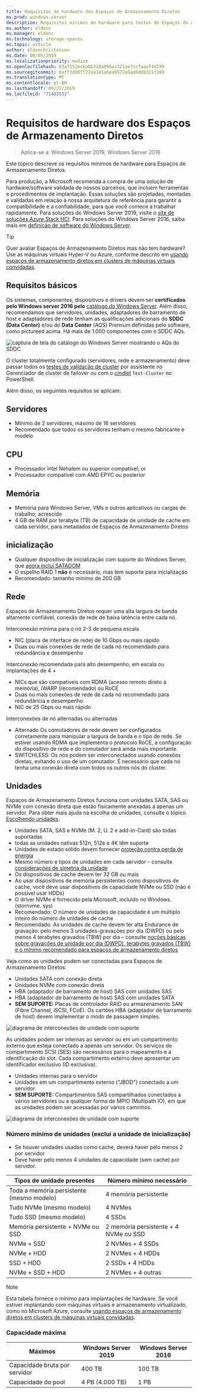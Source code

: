 ```yaml
---
title: Requisitos de hardware dos Espaços de Armazenamento Diretos
ms.prod: windows-server
description: Requisitos mínimos de hardware para testes de Espaços de Armazenamento Diretos.
ms.author: eldenc
ms.manager: eldenc
ms.technology: storage-spaces
ms.topic: article
author: eldenchristensen
ms.date: 08/05/2019
ms.localizationpriority: medium
ms.openlocfilehash: 63a7152ec6abb318a096ac321ae7ccfaaef4d199
ms.sourcegitcommit: 6aff3d88ff22ea141a6ea6572a5ad8dd6321f199
ms.translationtype: MT
ms.contentlocale: pt-BR
ms.lasthandoff: 09/27/2019
ms.locfileid: "71402932"
---
```

# <a name="storage-spaces-direct-hardware-requirements"></a>Requisitos de hardware dos Espaços de Armazenamento Diretos

> Aplica-se a: Windows Server 2019, Windows Server 2016

Este tópico descreve os requisitos mínimos de hardware para Espaços de Armazenamento Diretos.

Para produção, a Microsoft recomenda a compra de uma solução de hardware/software validada de nossos parceiros, que incluem ferramentas e procedimentos de implantação. Essas soluções são projetadas, montadas e validadas em relação à nossa arquitetura de referência para garantir a compatibilidade e a confiabilidade, para que você comece a trabalhar rapidamente. Para soluções do Windows Server 2019, visite o [site de soluções Azure Stack HCI](https://azure.microsoft.com/overview/azure-stack/hci). Para soluções do Windows Server 2016, saiba mais em [definição de software do Windows Server](https://microsoft.com/wssd).

   > [!TIP]
   > Quer avaliar Espaços de Armazenamento Diretos mas não tem hardware? Use as máquinas virtuais Hyper-V ou Azure, conforme descrito em [usando espaços de armazenamento diretos em clusters de máquinas virtuais convidadas](storage-spaces-direct-in-vm.md).

## <a name="base-requirements"></a>Requisitos básicos

Os sistemas, componentes, dispositivos e drivers devem ser **certificados pelo Windows server 2016 pelo** [catálogo do Windows Server](https://www.windowsservercatalog.com). Além disso, recomendamos que servidores, unidades, adaptadores de barramento de host e adaptadores de rede tenham as qualificações adicionais do **SDDC (Data Center)** e/ou do **Data Center** (AQS) Premium definidas pelo software, como pictureed acima. Há mais de 1.000 componentes com o SDDC AQs.

![captura de tela do catálogo do Windows Server mostrando o AQs do SDDC](media/hardware-requirements/sddc-aqs.png)

O cluster totalmente configurado (servidores, rede e armazenamento) deve passar todos os [testes de validação de cluster](https://technet.microsoft.com/library/cc732035(v=ws.10).aspx) por assistente no Gerenciador de cluster de failover ou com o [cmdlet](https://docs.microsoft.com/powershell/module/failoverclusters/test-cluster?view=win10-ps) `Test-Cluster` no PowerShell.

Além disso, os seguintes requisitos se aplicam:

## <a name="servers"></a>Servidores

- Mínimo de 2 servidores, máximo de 16 servidores
- Recomendado que todos os servidores tenham o mesmo fabricante e modelo

## <a name="cpu"></a>CPU

- Processador Intel Nehalem ou superior compatível; or
- Processador compatível com AMD EPYC ou posterior

## <a name="memory"></a>Memória

- Memória para Windows Server, VMs e outros aplicativos ou cargas de trabalho; acrescido
- 4 GB de RAM por terabyte (TB) de capacidade de unidade de cache em cada servidor, para metadados de Espaços de Armazenamento Diretos

## <a name="boot"></a>inicialização

- Qualquer dispositivo de inicialização com suporte do Windows Server, que [agora inclui SATADOM](https://cloudblogs.microsoft.com/windowsserver/2017/08/30/announcing-support-for-satadom-boot-drives-in-windows-server-2016/)
- O espelho RAID 1 **não** é necessário, mas tem suporte para inicialização
- Recomendado: tamanho mínimo de 200 GB

## <a name="networking"></a>Rede

Espaços de Armazenamento Diretos requer uma alta largura de banda altamente confiável, conexão de rede de baixa latência entre cada nó.  

Interconexão mínima para o nó 2-3 de pequena escala
- NIC (placa de interface de rede) de 10 Gbps ou mais rápido
- Duas ou mais conexões de rede de cada nó recomendado para redundância e desempenho

Interconexão recomendada para alto desempenho, em escala ou implantações de 4 + 
- NICs que são compatíveis com RDMA (acesso remoto direto à memória), iWARP (recomendado) ou RoCE
- Duas ou mais conexões de rede de cada nó recomendado para redundância e desempenho
- NIC de 25 Gbps ou mais rápido

Interconexões de nó alternadas ou alternadas
- Alternado Os comutadores de rede devem ser configurados corretamente para manipular a largura de banda e o tipo de rede.  Se estiver usando RDMA que implementa o protocolo RoCE, a configuração do dispositivo de rede e do comutador será ainda mais importante. 
- SWITCHLESS: Os nós podem ser interconectados usando conexões diretas, evitando o uso de um comutador.  É necessário que cada nó tenha uma conexão direta com todos os outros nós do cluster.


## <a name="drives"></a>Unidades

Espaços de Armazenamento Diretos funciona com unidades SATA, SAS ou NVMe com conexão direta que estão fisicamente anexadas a apenas um servidor. Para obter mais ajuda na escolha de unidades, consulte o tópico [Escolhendo unidades](choosing-drives.md).

- Unidades SATA, SAS e NVMe (M. 2, U. 2 e add-in-Card) são todas suportadas
- todas as unidades nativas 512n, 512e e 4K têm suporte
- Unidades de estado sólido devem fornecer [proteção contra perda de energia](https://blogs.technet.microsoft.com/filecab/2016/11/18/dont-do-it-consumer-ssd/)
- Mesmo número e tipos de unidades em cada servidor – consulte [considerações de simetria da unidade](drive-symmetry-considerations.md)
- Os dispositivos de cache devem ter 32 GB ou mais
- Ao usar dispositivos de memória persistentes como dispositivos de cache, você deve usar dispositivos de capacidade NVMe ou SSD (não é possível usar HDDs)
- O driver NVMe é fornecido pela Microsoft, incluído no Windows. (stornvme. sys)
- Recomendado: O número de unidades de capacidade é um múltiplo inteiro do número de unidades de cache
- Recomendado: As unidades de cache devem ter alta Endurance de gravação: pelo menos 3 unidades-gravações por dia (DWPD) ou pelo menos 4 terabytes gravados (TBW) por dia – consulte [noções básicas sobre gravações de unidade por dia (DWPD), terabytes gravados (TBW) e o mínimo recomendado para espaços de armazenamento diretos ](https://blogs.technet.microsoft.com/filecab/2017/08/11/understanding-dwpd-tbw/)

Veja como as unidades podem ser conectadas para Espaços de Armazenamento Diretos:

- Unidades SATA com conexão direta
- Unidades NVMe com conexão direta
- HBA (adaptador de barramento de host) SAS com unidades SAS
- HBA (adaptador de barramento de host) SAS com unidades SATA
- **SEM SUPORTE:** Placas de controlador RAID ou armazenamento SAN (Fibre Channel, iSCSI, FCoE). Os cartões HBA (adaptador de barramento de host) devem implementar o modo de passagem simples.

![diagrama de interconexões de unidade com suporte](media/hardware-requirements/drive-interconnect-support-1.png)

As unidades podem ser internas ao servidor ou em um compartimento externo que esteja conectado a apenas um servidor. Os serviços de compartimento SCSI (SES) são necessários para o mapeamento e a identificação do slot. Cada compartimento externo deve apresentar um identificador exclusivo (ID exclusiva).

- Unidades internas para o servidor
- Unidades em um compartimento externo ("JBOD") conectado a um servidor
- **SEM SUPORTE:** Compartimentos SAS compartilhados conectados a vários servidores ou a qualquer forma de MPIO (Multipath IO), em que as unidades podem ser acessadas por vários caminhos.

![diagrama de interconexões de unidade com suporte](media/hardware-requirements/drive-interconnect-support-2.png)

### <a name="minimum-number-of-drives-excludes-boot-drive"></a>Número mínimo de unidades (exclui a unidade de inicialização)

- Se houver unidades usadas como cache, deverá haver pelo menos 2 por servidor
- Deve haver pelo menos 4 unidades de capacidade (sem cache) por servidor.

| Tipos de unidade presentes   | Número mínimo necessário |
|-----------------------|-------------------------|
| Toda a memória persistente (mesmo modelo) | 4 memória persistente |
| Tudo NVMe (mesmo modelo) | 4 NVMes                  |
| Tudo SSD (mesmo modelo)  | 4 SSDs                   |
| Memória persistente + NVMe ou SSD | 2 memória persistente + 4 NVMe ou SSD |
| NVMe + SSD            | 2 NVMes + 4 SSDs          |
| NVMe + HDD            | 2 NVMes + 4 HDDs          |
| SSD + HDD             | 2 SSDs + 4 HDDs           |
| NVMe + SSD + HDD      | 2 NVMes + 4 outras       |

   >[!NOTE]
   > Esta tabela fornece o mínimo para implantações de hardware. Se você estiver implantando com máquinas virtuais e armazenamento virtualizado, como no Microsoft Azure, consulte [usando espaços de armazenamento diretos em clusters de máquinas virtuais convidadas](storage-spaces-direct-in-vm.md).

### <a name="maximum-capacity"></a>Capacidade máxima

| Máximos                | Windows Server 2019  | Windows Server 2016  |
| ---                     | ---------            | ---------            |
| Capacidade bruta por servidor | 400 TB               | 100 TB               |
| Capacidade do pool           | 4 PB (4.000 TB)      | 1 PB                 |
